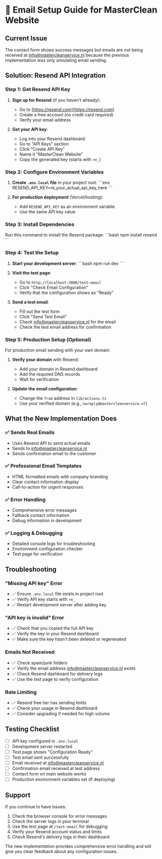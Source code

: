 # 📧 Email Setup Guide for MasterClean Website

## Current Issue
The contact form shows success messages but emails are not being received at info@mastercleanservice.nl because the previous implementation was only simulating email sending.

## Solution: Resend API Integration

### Step 1: Get Resend API Key

1. **Sign up for Resend** (if you haven't already):
   - Go to [https://resend.com](https://resend.com)
   - Create a free account (no credit card required)
   - Verify your email address

2. **Get your API key**:
   - Log into your Resend dashboard
   - Go to "API Keys" section
   - Click "Create API Key"
   - Name it "MasterClean Website"
   - Copy the generated key (starts with `re_`)

### Step 2: Configure Environment Variables

1. **Create `.env.local` file** in your project root:
   \`\`\`env
   RESEND_API_KEY=re_your_actual_api_key_here
   \`\`\`

2. **For production deployment** (Vercel/hosting):
   - Add `RESEND_API_KEY` as an environment variable
   - Use the same API key value

### Step 3: Install Dependencies

Run this command to install the Resend package:
\`\`\`bash
npm install resend
\`\`\`

### Step 4: Test the Setup

1. **Start your development server**:
   \`\`\`bash
   npm run dev
   \`\`\`

2. **Visit the test page**:
   - Go to `http://localhost:3000/test-email`
   - Click "Check Email Configuration"
   - Verify that the configuration shows as "Ready"

3. **Send a test email**:
   - Fill out the test form
   - Click "Send Test Email"
   - Check info@mastercleanservice.nl for the email
   - Check the test email address for confirmation

### Step 5: Production Setup (Optional)

For production email sending with your own domain:

1. **Verify your domain** with Resend:
   - Add your domain in Resend dashboard
   - Add the required DNS records
   - Wait for verification

2. **Update the email configuration**:
   - Change the `from` address in `lib/actions.ts`
   - Use your verified domain (e.g., `noreply@mastercleanservice.nl`)

## What the New Implementation Does

### ✅ Sends Real Emails
- Uses Resend API to send actual emails
- Sends to info@mastercleanservice.nl
- Sends confirmation email to the customer

### ✅ Professional Email Templates
- HTML formatted emails with company branding
- Clear contact information display
- Call-to-action for urgent responses

### ✅ Error Handling
- Comprehensive error messages
- Fallback contact information
- Debug information in development

### ✅ Logging & Debugging
- Detailed console logs for troubleshooting
- Environment configuration checker
- Test page for verification

## Troubleshooting

### "Missing API key" Error
- ✅ Ensure `.env.local` file exists in project root
- ✅ Verify API key starts with `re_`
- ✅ Restart development server after adding key

### "API key is invalid" Error
- ✅ Check that you copied the full API key
- ✅ Verify the key in your Resend dashboard
- ✅ Make sure the key hasn't been deleted or regenerated

### Emails Not Received
- ✅ Check spam/junk folders
- ✅ Verify the email address info@mastercleanservice.nl exists
- ✅ Check Resend dashboard for delivery logs
- ✅ Use the test page to verify configuration

### Rate Limiting
- ✅ Resend free tier has sending limits
- ✅ Check your usage in Resend dashboard
- ✅ Consider upgrading if needed for high volume

## Testing Checklist

- [ ] API key configured in `.env.local`
- [ ] Development server restarted
- [ ] Test page shows "Configuration Ready"
- [ ] Test email sent successfully
- [ ] Email received at info@mastercleanservice.nl
- [ ] Confirmation email received at test address
- [ ] Contact form on main website works
- [ ] Production environment variables set (if deploying)

## Support

If you continue to have issues:

1. Check the browser console for error messages
2. Check the server logs in your terminal
3. Use the test page at `/test-email` for debugging
4. Verify your Resend account status and limits
5. Check Resend's delivery logs in their dashboard

The new implementation provides comprehensive error handling and will give you clear feedback about any configuration issues.
